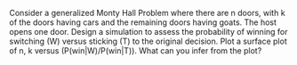Consider a generalized Monty Hall Problem where there are n doors, with k of the doors having cars and the remaining doors having goats. The host opens one door. Design a simulation to assess the probability of winning for switching (W) versus sticking (T) to the original decision. Plot a surface plot of n, k versus (P(win|W)/P(win|T)). What can you infer from the plot?
